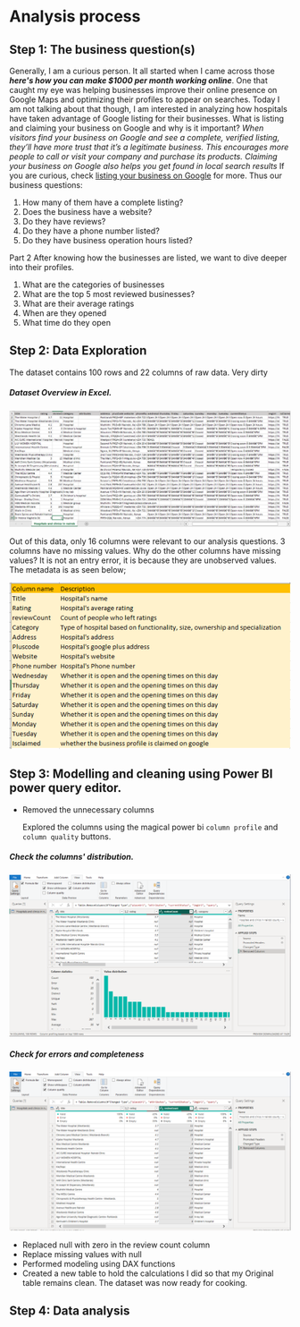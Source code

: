 # Analysis process
## Step 1: The business question(s)
Generally, I am a curious person. It all started when I came across those **_here's how  you can make $1000 per month working online_**. One that caught my eye was helping businesses improve their online presence on Google Maps and optimizing their profiles to appear on searches. Today I am not talking about that though, I am interested in analyzing how hospitals have taken advantage of Google listing for their businesses.
What is listing and claiming your business on Google and why is it important?
_When visitors find your business on Google and see a complete, verified listing, they’ll have more trust that it’s a legitimate business. This encourages more people to call or visit your company and purchase its products. Claiming your business on Google also helps you get found in local search results_ 
If you are curious, check [listing your business on Google](https://www.indeed.com/hire/c/info/claim-business-google#:~:text=If%20you%20claim%20a%20business%20on%20Google%2C%20it%20comes%20up,appears%20on%20your%20business%20listing.) for more.
 Thus our business questions:
1. How many of them have a complete listing?
2. Does the business have a website?
3. Do they have reviews?
4. Do they have a phone number listed?
5. Do they have business operation hours listed?

Part 2
After knowing how the businesses are listed, we want to dive deeper into their profiles.
1. What are the categories of businesses
2. What are the top 5 most reviewed businesses?
3. What are their average ratings
4. When are they opened
5. What time do they open

## Step 2: Data Exploration
The dataset contains 100 rows and 22 columns of raw data. Very dirty
##### Dataset Overview in Excel.
![image](https://github.com/WAKIOM/Westlands-hospitals/blob/main/images/westlands%20hospitals%20dataset.png) 

Out of this data, only 16 columns were relevant to our analysis questions. 
3 columns have no missing values. Why do the other columns have missing values? It is not an entry error, it is because they are unobserved values.
The metadata is as seen below;  

![image](https://github.com/WAKIOM/Westlands-hospitals/blob/main/images/medatata.png)
## Step 3: Modelling and cleaning using Power BI power query editor.
- Removed the unnecessary columns
  
  Explored the columns using the magical power bi `column profile` and `column quality` buttons.
##### Check the columns' distribution.
![column profile](https://github.com/WAKIOM/Westlands-hospitals/blob/main/images/Column%20profile.png)
##### Check for errors and completeness 
![column quality](https://github.com/WAKIOM/Westlands-hospitals/blob/main/images/column%20quality.png)

- Replaced null with zero in the review count column
- Replace missing values with null
- Performed modeling using DAX functions
- Created a new table to hold the calculations I did so that my Original table remains clean.
  The dataset was now ready for cooking.
## Step 4: Data analysis

  
